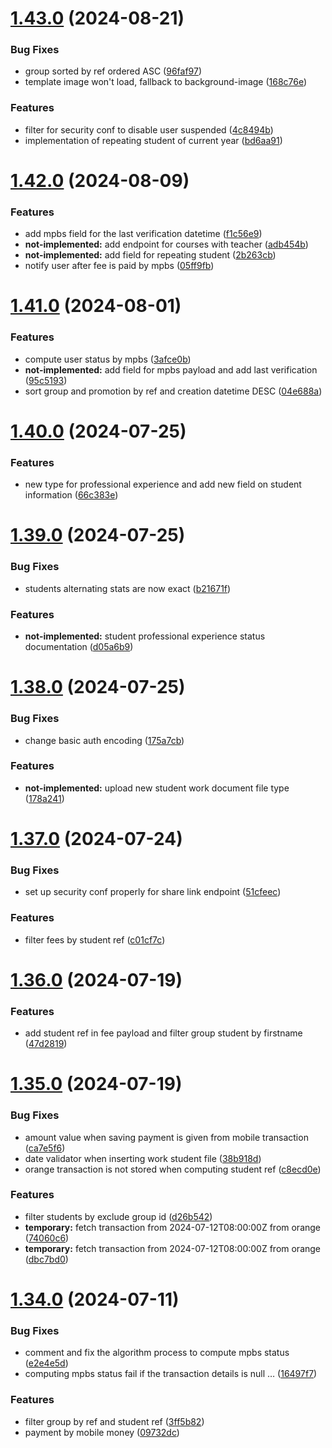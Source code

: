 # [1.43.0](https://github.com/hei-school/hei-admin-api/compare/v1.42.0...v1.43.0) (2024-08-21)


### Bug Fixes

* group sorted by ref ordered ASC ([96faf97](https://github.com/hei-school/hei-admin-api/commit/96faf9702c7f365d2f090f6debb789aca74c054a))
* template image won't load, fallback to background-image  ([168c76e](https://github.com/hei-school/hei-admin-api/commit/168c76ef1ddf431511bcf85ed7baba1c31a073e0))


### Features

* filter for security conf to disable user suspended  ([4c8494b](https://github.com/hei-school/hei-admin-api/commit/4c8494bc1fe962267cb14abe508ee22c2d6ae81d))
* implementation of repeating student of current year  ([bd6aa91](https://github.com/hei-school/hei-admin-api/commit/bd6aa91152d7f7d3e4e794f5ca8aa7109f925aa6))



# [1.42.0](https://github.com/hei-school/hei-admin-api/compare/v1.41.0...v1.42.0) (2024-08-09)


### Features

* add mpbs field for the last verification datetime  ([f1c56e9](https://github.com/hei-school/hei-admin-api/commit/f1c56e90b86c8b0c4484ed40ec5c56dc236e7093))
* **not-implemented:** add endpoint for courses with teacher ([adb454b](https://github.com/hei-school/hei-admin-api/commit/adb454b6292aba95fc29ae59369656e8df0409c5))
* **not-implemented:** add field for repeating student  ([2b263cb](https://github.com/hei-school/hei-admin-api/commit/2b263cbc9e47b41264504b889902b5b08a1e3914))
* notify user after fee is paid by mpbs  ([05ff9fb](https://github.com/hei-school/hei-admin-api/commit/05ff9fb9e2bc1429d1a132b17869a4a73046b23d))



# [1.41.0](https://github.com/hei-school/hei-admin-api/compare/v1.40.0...v1.41.0) (2024-08-01)


### Features

* compute user status by mpbs ([3afce0b](https://github.com/hei-school/hei-admin-api/commit/3afce0b3a8846bed2d09232a50247d77e15e69ac))
* **not-implemented:** add field for mpbs payload and add last verification  ([95c5193](https://github.com/hei-school/hei-admin-api/commit/95c51937e37d0cf52023478da7bdcdd3f5cdd1fe))
* sort group and promotion by ref and creation datetime DESC  ([04e688a](https://github.com/hei-school/hei-admin-api/commit/04e688af52ba9053e3cc5634ca5d2b6c0c5baeea))



# [1.40.0](https://github.com/hei-school/hei-admin-api/compare/v1.39.0...v1.40.0) (2024-07-25)


### Features

* new type for professional experience and add new field on student information  ([66c383e](https://github.com/hei-school/hei-admin-api/commit/66c383e5f5b7d8b39adefe0d5347d4b6231f574b))



# [1.39.0](https://github.com/hei-school/hei-admin-api/compare/v1.38.0...v1.39.0) (2024-07-25)


### Bug Fixes

* students alternating stats are now exact ([b21671f](https://github.com/hei-school/hei-admin-api/commit/b21671f900402c23e84578c179a4e62e087ae0c3))


### Features

* **not-implemented:** student professional experience status documentation  ([d05a6b9](https://github.com/hei-school/hei-admin-api/commit/d05a6b97ed7f4e2a1a78ac70bdc5e395d0bd0b95))



# [1.38.0](https://github.com/hei-school/hei-admin-api/compare/v1.37.0...v1.38.0) (2024-07-25)


### Bug Fixes

* change basic auth encoding ([175a7cb](https://github.com/hei-school/hei-admin-api/commit/175a7cba50063a53b2a95051cf279edce9120783))


### Features

* **not-implemented:** upload new student work document file type  ([178a241](https://github.com/hei-school/hei-admin-api/commit/178a241590ce7941286d32bd8009ea445fb450ba))



# [1.37.0](https://github.com/hei-school/hei-admin-api/compare/v1.36.0...v1.37.0) (2024-07-24)


### Bug Fixes

* set up security conf properly for share link endpoint ([51cfeec](https://github.com/hei-school/hei-admin-api/commit/51cfeec48e98137baf4ffda1a817638440452148))


### Features

* filter fees by student ref ([c01cf7c](https://github.com/hei-school/hei-admin-api/commit/c01cf7c42bef5580408765dcc6cbeba55b3380de))



# [1.36.0](https://github.com/hei-school/hei-admin-api/compare/v1.35.0...v1.36.0) (2024-07-19)


### Features

* add student ref in fee payload and filter group student by firstname  ([47d2819](https://github.com/hei-school/hei-admin-api/commit/47d28192145581596c64067df285225b59488fbd))



# [1.35.0](https://github.com/hei-school/hei-admin-api/compare/v1.34.0...v1.35.0) (2024-07-19)


### Bug Fixes

* amount value when saving payment is given from mobile transaction  ([ca7e5f6](https://github.com/hei-school/hei-admin-api/commit/ca7e5f638223aa4367b0d60f58811a6a767afd0c))
* date validator when inserting work student file  ([38b918d](https://github.com/hei-school/hei-admin-api/commit/38b918d9a3029fa801ec199217cce4c8fbf6090a))
* orange transaction is not stored when computing student ref  ([c8ecd0e](https://github.com/hei-school/hei-admin-api/commit/c8ecd0e77385303bbdf261447b4754014b8d7419))


### Features

* filter students by exclude group id ([d26b542](https://github.com/hei-school/hei-admin-api/commit/d26b5426daeb3c521f29cc2fb6ead6b0b84da161))
* **temporary:** fetch transaction from 2024-07-12T08:00:00Z from orange  ([74060c6](https://github.com/hei-school/hei-admin-api/commit/74060c676fa5a5a997c82d26fe789ce620cc00b9))
* **temporary:** fetch transaction from 2024-07-12T08:00:00Z from orange  ([dbc7bd0](https://github.com/hei-school/hei-admin-api/commit/dbc7bd064835dc118f8f467d7a63abb9722eb7e7))



# [1.34.0](https://github.com/hei-school/hei-admin-api/compare/v1.33.0...v1.34.0) (2024-07-11)


### Bug Fixes

* comment and fix the algorithm process to compute mpbs status  ([e2e4e5d](https://github.com/hei-school/hei-admin-api/commit/e2e4e5de486c9eb31106d8e4a58b9ab30f55315e))
* computing mpbs status fail if the transaction details is null …  ([16497f7](https://github.com/hei-school/hei-admin-api/commit/16497f7ce57041879d7797858d2615d23a820a9a))


### Features

* filter group by ref and student ref ([3ff5b82](https://github.com/hei-school/hei-admin-api/commit/3ff5b82cfb13ba14f435412d9ac7b13cbdb90b3d))
* payment by mobile money  ([09732dc](https://github.com/hei-school/hei-admin-api/commit/09732dc5333665160f3a7b3ea07705541acb65f5))



